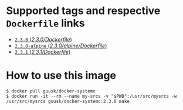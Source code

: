 # Supported tags and respective `Dockerfile` links

-   [`2.3.0` (*2.3.0/Dockerfile*)](https://github.com/gkuiper/docker-systemc/blob/master/Dockerfile)
-   [`2.3.0-alpine` (*2.3.0/alpine/Dockerfile*)](https://github.com/gkuiper/docker-systemc/blob/master/alpine/Dockerfile)
-   [`2.3.1` (*2.3.1/Dockerfile*)](https://github.com/gkuiper/docker-systemc/blob/2.3.1/Dockerfile)

# How to use this image

```console
$ docker pull guusk/docker-systemc
$ docker run -it --rm --name my-srcs -v "$PWD":/usr/src/mysrcs -w /usr/src/mysrcs guusk/docker-systemc:2.3.0 make
```
